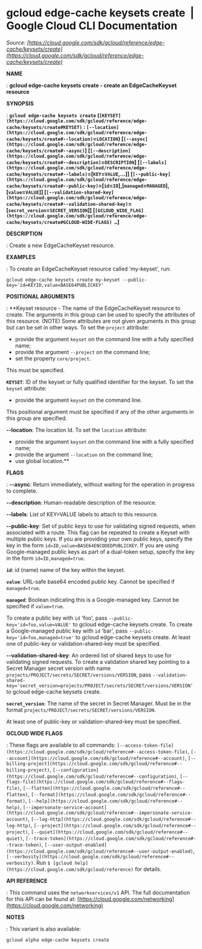 # gcloud edge-cache keysets create  |  Google Cloud CLI Documentation

*Source: [https://cloud.google.com/sdk/gcloud/reference/edge-cache/keysets/create](https://cloud.google.com/sdk/gcloud/reference/edge-cache/keysets/create)*

**NAME**

: **gcloud edge-cache keysets create - create an EdgeCacheKeyset resource**

**SYNOPSIS**

: **`gcloud edge-cache keysets create` (`[KEYSET](https://cloud.google.com/sdk/gcloud/reference/edge-cache/keysets/create#KEYSET)` : `[--location](https://cloud.google.com/sdk/gcloud/reference/edge-cache/keysets/create#--location)`=`LOCATION`) [`[--async](https://cloud.google.com/sdk/gcloud/reference/edge-cache/keysets/create#--async)`] [`[--description](https://cloud.google.com/sdk/gcloud/reference/edge-cache/keysets/create#--description)`=`DESCRIPTION`] [`[--labels](https://cloud.google.com/sdk/gcloud/reference/edge-cache/keysets/create#--labels)`=[`KEY`=`VALUE`,…]] [`[--public-key](https://cloud.google.com/sdk/gcloud/reference/edge-cache/keysets/create#--public-key)`=[`id`=`ID`],[`managed`=`MANAGED`],[`value`=`VALUE`]] [`[--validation-shared-key](https://cloud.google.com/sdk/gcloud/reference/edge-cache/keysets/create#--validation-shared-key)`=[`secret_version`=`SECRET_VERSION`]] [`[GCLOUD_WIDE_FLAG](https://cloud.google.com/sdk/gcloud/reference/edge-cache/keysets/create#GCLOUD-WIDE-FLAGS) …`]**

**DESCRIPTION**

: Create a new EdgeCacheKeyset resource.

**EXAMPLES**

: To create an EdgeCacheKeyset resource called 'my-keyset', run:

```
gcloud edge-cache keysets create my-keyset --public-key='id=KEYID,value=BASE64PUBLICKEY'
```

**POSITIONAL ARGUMENTS**

: **Keyset resource - The name of the EdgeCacheKeyset resource to create. The
arguments in this group can be used to specify the attributes of this resource.
(NOTE) Some attributes are not given arguments in this group but can be set in
other ways.
To set the `project` attribute:

- provide the argument `keyset` on the command line with a fully
specified name;
- provide the argument `--project` on the command line;
- set the property `core/project`.

This must be specified.

**`KEYSET`**:
ID of the keyset or fully qualified identifier for the keyset.
To set the `keyset` attribute:

- provide the argument `keyset` on the command line.

This positional argument must be specified if any of the other arguments in this
group are specified.

**--location**:
The location Id.
To set the `location` attribute:

- provide the argument `keyset` on the command line with a fully
specified name;
- provide the argument `--location` on the command line;
- use global location.**

**FLAGS**

: **--async**:
Return immediately, without waiting for the operation in progress to complete.

**--description**:
Human-readable description of the resource.

**--labels**:
List of KEY=VALUE labels to attach to this resource.

**--public-key**:
Set of public keys to use for validating signed requests, when associated with a
route. This flag can be repeated to create a Keyset with multiple public keys.
If you are providing your own public keys, specify the key in the form
`id=ID,value=BASE64ENCODEDPUBLICKEY`.
If you are using Google-managed public keys as part of a dual-token setup,
specify the key in the form `id=ID,managed=true`.

**`id`**:
id (name) name of the key within the keyset.

**`value`**:
URL-safe base64 encoded public key. Cannot be specified if
`managed=true`.

**`managed`**:
Boolean indicating this is a Google-managed key. Cannot be specified if
`value=true`.

To create a public key with `id` 'foo', pass
`--public-key='id=foo,value=VALUE'` to gcloud edge-cache keysets
create.
To create a Google-managed public key with `id` 'bar', pass
`--public-key='id=foo,managed=true'` to gcloud edge-cache keysets
create.
At least one of public-key or validation-shared-key must be specified.

**--validation-shared-key**:
An ordered list of shared keys to use for validating signed requests.
To create a validation shared key pointing to a Secret Manager secret version
with name `projects/PROJECT/secrets/SECRET/versions/VERSION`, pass
`--validation-shared-key='secret_version=projects/PROJECT/secrets/SECRET/versions/VERSION'`
to gcloud edge-cache keysets create.

**`secret_version`**:
The name of the secret in Secret Manager. Must be in the format
`projects/PROJECT/secrets/SECRET/versions/VERSION`.

At least one of public-key or validation-shared-key must be specified.

**GCLOUD WIDE FLAGS**

: These flags are available to all commands: `[--access-token-file](https://cloud.google.com/sdk/gcloud/reference#--access-token-file)`,
`[--account](https://cloud.google.com/sdk/gcloud/reference#--account)`, `[--billing-project](https://cloud.google.com/sdk/gcloud/reference#--billing-project)`,
`[--configuration](https://cloud.google.com/sdk/gcloud/reference#--configuration)`,
`[--flags-file](https://cloud.google.com/sdk/gcloud/reference#--flags-file)`,
`[--flatten](https://cloud.google.com/sdk/gcloud/reference#--flatten)`, `[--format](https://cloud.google.com/sdk/gcloud/reference#--format)`, `[--help](https://cloud.google.com/sdk/gcloud/reference#--help)`, `[--impersonate-service-account](https://cloud.google.com/sdk/gcloud/reference#--impersonate-service-account)`,
`[--log-http](https://cloud.google.com/sdk/gcloud/reference#--log-http)`,
`[--project](https://cloud.google.com/sdk/gcloud/reference#--project)`, `[--quiet](https://cloud.google.com/sdk/gcloud/reference#--quiet)`, `[--trace-token](https://cloud.google.com/sdk/gcloud/reference#--trace-token)`, `[--user-output-enabled](https://cloud.google.com/sdk/gcloud/reference#--user-output-enabled)`,
`[--verbosity](https://cloud.google.com/sdk/gcloud/reference#--verbosity)`.
Run `$ [gcloud help](https://cloud.google.com/sdk/gcloud/reference)` for details.

**API REFERENCE**

: This command uses the `networkservices/v1` API. The full
documentation for this API can be found at: [https://cloud.google.com/networking](https://cloud.google.com/networking)

**NOTES**

: This variant is also available:

```
gcloud alpha edge-cache keysets create
```